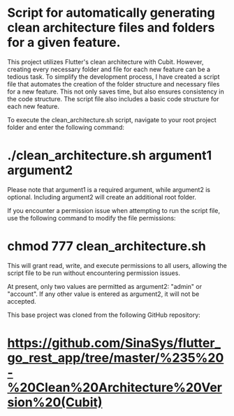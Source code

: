 # Script for automatically generating clean architecture files and folders for a given feature.

This project utilizes Flutter's clean architecture with Cubit. However, creating every necessary folder and file for each new feature can be a tedious task. To simplify the development process, I have created a script file that automates the creation of the folder structure and necessary files for a new feature. This not only saves time, but also ensures consistency in the code structure. The script file also includes a basic code structure for each new feature.

To execute the clean_architecture.sh script, navigate to your root project folder and enter the following command:

# ./clean_architecture.sh argument1 argument2

Please note that argument1 is a required argument, while argument2 is optional. Including argument2 will create an additional root folder.

If you encounter a permission issue when attempting to run the script file, use the following command to modify the file permissions:

# chmod 777 clean_architecture.sh

This will grant read, write, and execute permissions to all users, allowing the script file to be run without encountering permission issues.

At present, only two values are permitted as argument2: "admin" or "account". If any other value is entered as argument2, it will not be accepted.

This base project was cloned from the following GitHub repository: 
# https://github.com/SinaSys/flutter_go_rest_app/tree/master/%235%20-%20Clean%20Architecture%20Version%20(Cubit)



